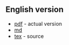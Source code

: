 ## English version
- [pdf](en/marsel_akhmetov_en.pdf) - actual version
- [md](en/marsel_akhmetov_en.md)
- [tex](en/marsel_akhmetov_en.tex) - source


